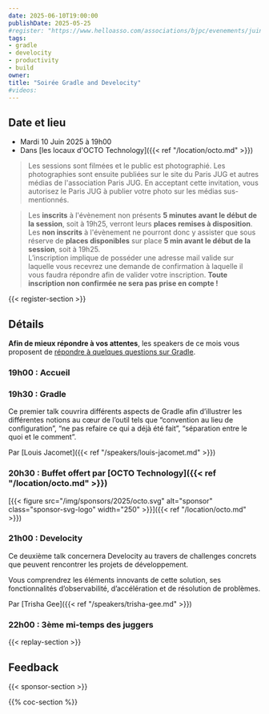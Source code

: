 ```yaml
---
date: 2025-06-10T19:00:00
publishDate: 2025-05-25
#register: "https://www.helloasso.com/associations/bjpc/evenements/juin-2025"
tags:
- gradle
- develocity
- productivity
- build
owner: 
title: "Soirée Gradle and Develocity"
#videos:
---
```


## Date et lieu

* Mardi 10 Juin 2025 à 19h00
* Dans [les locaux d'OCTO Technology]({{< ref "/location/octo.md" >}})

> Les sessions sont filmées et le public est photographié.
Les photographies sont ensuite publiées sur le site du Paris JUG et autres médias de l'association Paris JUG.
En acceptant cette invitation, vous autorisez le Paris JUG à publier votre photo sur les médias sus-mentionnés.

> Les **inscrits** à l'évènement non présents **5 minutes avant le début de la session**, soit à 19h25, verront leurs **places remises à disposition**.  
Les **non inscrits** à l'évènement ne pourront donc y assister que sous réserve de **places disponibles** sur place **5 min avant le début de la session**, soit à 19h25.  
L’inscription implique de posséder une adresse mail valide sur laquelle vous recevrez une demande de confirmation à laquelle il vous faudra répondre afin de valider votre inscription.
**Toute inscription non confirmée ne sera pas prise en compte !**

{{< register-section >}}

## Détails

**Afin de mieux répondre à vos attentes**, les speakers de ce mois vous proposent de [répondre à quelques questions sur Gradle](https://app.sli.do/event/gkuPLXLm1kG8YYxQ8D3wHv).

### 19h00 : Accueil

### 19h30 : Gradle

Ce premier talk couvrira différents aspects de Gradle afin d’illustrer les différentes notions au cœur de l’outil tels que “convention au lieu de configuration”, “ne pas refaire ce qui a déjà été fait”, “séparation entre le quoi et le comment”.

Par [Louis Jacomet]({{< ref "/speakers/louis-jacomet.md" >}})

### 20h30 : Buffet offert par [OCTO Technology]({{< ref "/location/octo.md" >}})

[{{< figure src="/img/sponsors/2025/octo.svg" alt="sponsor" class="sponsor-svg-logo" width="250" >}}]({{< ref "/location/octo.md" >}}) 

### 21h00 : Develocity

Ce deuxième talk concernera Develocity au travers de challenges concrets que peuvent rencontrer les projets de développement.

Vous comprendrez les éléments innovants de cette solution, ses fonctionnalités d’observabilité, d’accélération et de résolution de problèmes.

Par [Trisha Gee]({{< ref "/speakers/trisha-gee.md" >}})

### 22h00 : 3ème mi-temps des juggers

{{< replay-section >}}

## Feedback

{{< sponsor-section >}}

{{% coc-section %}}
